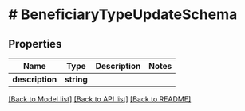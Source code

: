 # # BeneficiaryTypeUpdateSchema

## Properties

Name | Type | Description | Notes
------------ | ------------- | ------------- | -------------
**description** | **string** |  |

[[Back to Model list]](../../README.md#models) [[Back to API list]](../../README.md#endpoints) [[Back to README]](../../README.md)
